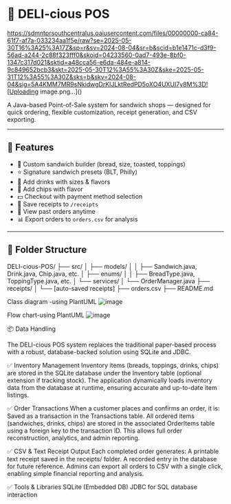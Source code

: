 # 🥪 DELI-cious POS
https://sdmntprsouthcentralus.oaiusercontent.com/files/00000000-ca84-61f7-af7a-033234aa1f5e/raw?se=2025-05-30T16%3A25%3A17Z&sp=r&sv=2024-08-04&sr=b&scid=b1e1471c-d3f9-56ad-a244-2c88f323fff0&skoid=04233560-0ad7-493e-8bf0-1347c317d021&sktid=a48cca56-e6da-484e-a814-9c849652bcb3&skt=2025-05-30T12%3A55%3A30Z&ske=2025-05-31T12%3A55%3A30Z&sks=b&skv=2024-08-04&sig=5A4KMM7MR9sNkidwgDrKlJLktRedPD5oXO4UXUI7y8M%3D![Uploading image.png…]()


A Java-based Point-of-Sale system for sandwich shops — designed for quick ordering, flexible customization, receipt generation, and CSV exporting.

---

## 🚀 Features

- 🔧 Custom sandwich builder (bread, size, toasted, toppings)
- ⭐ Signature sandwich presets (BLT, Philly)
- 🥤 Add drinks with sizes & flavors
- 🍟 Add chips with flavor
- 💵 Checkout with payment method selection
- 🧾 Save receipts to `/receipts`
- 📂 View past orders anytime
- 📊 Export orders to `orders.csv` for analysis

---

## 📁 Folder Structure

DELI-cious-POS/
├── src/
│ ├── models/
│ │ ├── Sandwich.java, Drink.java, Chip.java, etc.
│ ├── enums/
│ │ ├── BreadType.java, ToppingType.java, etc.
│ └── services/
│ └── OrderManager.java
├── receipts/
│ └── [auto-saved receipts]
├── orders.csv
├── README.md



Class diagram  -using PlantUML
![image](https://github.com/user-attachments/assets/1a8272d7-7520-4384-8f75-d978789841a1)




Flow chart-using PlantUML
![image](https://github.com/user-attachments/assets/818b4009-2ef1-4ab9-a6bb-a9d3c7996d61)



📦 Data Handling

The DELI-cious POS system replaces the traditional paper-based process with a robust, database-backed solution using SQLite and JDBC.

✅ Inventory Management
Inventory items (breads, toppings, drinks, chips) are stored in the SQLite database under the Inventory table (optional extension if tracking stock).
The application dynamically loads inventory data from the database at runtime, ensuring accurate and up-to-date item listings.


✅ Order Transactions
When a customer places and confirms an order, it is:
Saved as a transaction in the Transactions table.
All ordered items (sandwiches, drinks, chips) are stored in the associated OrderItems table using a foreign key to the transaction ID.
This allows full order reconstruction, analytics, and admin reporting.


✅ CSV & Text Receipt Output
Each completed order generates:
A printable text receipt saved in the receipts/ folder.
A recorded entry in the database for future reference.
Admins can export all orders to CSV with a single click, enabling simple financial reporting and analysis.


✅ Tools & Libraries
SQLite (Embedded DB)
JDBC for SQL database interaction


